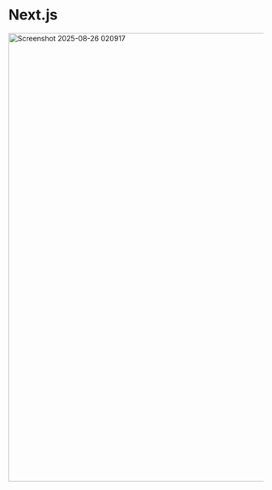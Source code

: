 # Next.js


<img width="1769" height="886" alt="Screenshot 2025-08-26 020917" src="https://github.com/user-attachments/assets/77f668cf-bb76-4c3c-9535-a1d57eb23ffa" />
